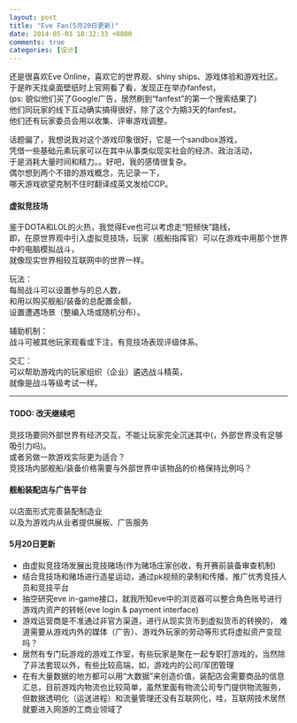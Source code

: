 ```yaml
---
layout: post
title: "Eve Fan(5月20日更新)"
date: 2014-05-03 18:32:33 +0800
comments: true
categories: [设计]
---
```

还是很喜欢Eve Online，喜欢它的世界观、shiny ships、游戏体验和游戏社区。  
于是昨天找桌面壁纸时上官网看了看，发现正在举办fanfest，  
(ps: 貌似他们买了Google广告，居然刷到“fanfest”的第一个搜索结果了)  
他们同玩家的线下互动确实搞得很好，除了这个为期3天的fanfest，  
他们还有玩家委员会用以收集、评审游戏调整。

话题偏了，我想说我对这个游戏印象很好，它是一个sandbox游戏，  
凭借一些基础元素玩家可以在其中从事类似现实社会的经济、政治活动，  
于是消耗大量时间和精力。。好吧，我的感情很复杂。  
偶尔想到两个不错的游戏概念，先记录一下，  
哪天游戏欲望克制不住时翻译成英文发给CCP。

#### 虚拟竞技场 ####

鉴于DOTA和LOL的火热，我觉得Eve也可以考虑走“短频快”路线，  
即，在原世界观中引入虚拟竞技场，玩家（舰船指挥官）可以在游戏中用那个世界中的电脑模拟战斗，  
就像现实世界相较互联网中的世界一样。

玩法：  
每局战斗可以设置参与的总人数，  
和用以购买舰船/装备的总配置金额，  
设置遭遇场景（整编入场或随机分布）。

辅助机制：  
战斗可被其他玩家观看或下注，有竞技场表现评级体系。

交汇：  
可以帮助游戏内的玩家组织（企业）遴选战斗精英，  
就像是战斗等级考试一样。

- - -
#### TODO: 改天继续吧 ####
竞技场要同外部世界有经济交互，不能让玩家完全沉迷其中(，外部世界没有足够吸引力吗)。  
或者另做一款游戏实际更为适合？  
竞技场内部舰船/装备价格需要与外部世界中该物品的价格保持比例吗？


#### 舰船装配店与广告平台 ####

以店面形式完善装配制造业  
以及为游戏内从业者提供展板、广告服务


#### 5月20日更新 ####
- 由虚拟竞技场发展出竞技赌场(作为赌场庄家创收，有开赛前装备审查机制)
- 结合竞技场和赌场进行造星运动，通过pk视频的录制和传播，推广优秀竞技人员和竞技平台
- 抽空研究eve in-game接口，就我所知eve中的浏览器可以整合角色账号进行游戏内资产的转帐(eve login & payment interface)
- 游戏运营商是不准通过非官方渠道，进行从现实货币到虚拟货币的转换的，
难道需要从游戏内外的媒体（广告）、游戏外玩家的劳动等形式将虚拟资产变现吗？
- 居然有专门玩游戏的游戏工作室，有些玩家是聚在一起专职打游戏的，当然除了非法套现以外，有些比较高端，如，游戏内的公司/军团管理
- 在有大量数据的地方都可以用“大数据”来创造价值，装配店会需要商品的信息汇总，目前游戏内物流也比较简单，虽然里面有物流公司专门提供物流服务，但数据透明化（运送进程）和流量管理还没有互联网化，哇，互联网技术居然就要进入网游的工商业领域了







